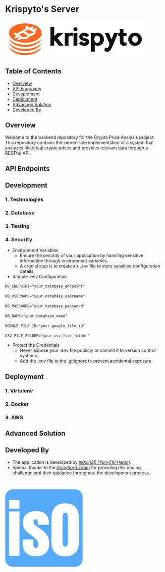 # Krispyto's Server
<p align="left">
  <img alt="Logo" src="images/krispyto-logo.png" width="450" >
  
## Table of Contents
* [Overview](#overview)
* [API Endpoints](#api-endpoints)
* [Deveploment](#development)
* [Deployment](#deployment)
* [Advanced Solution](#advanced-solution)
* [Developed By](#developed-by)
  
## Overview

Welcome to the backend repository for the Crypto Price Analysis project. This repository contains the server-side implementation of a system that analyzes historical crypto prices and provides relevant data through a RESTful API.

## API Endpoints
## Development
  ### 1. Technologies
  ### 2. Database
  ### 3. Testing
  ### 4. Security
  - Environment Variables
    - Ensure the security of your application by handling sensitive information through environment variables.
    - A crucial step is to create an `.env` file to store sensitive configuration details.
  - Sample .env Configuration
  ```dotenv
  DB_ENDPOINT="your_database_endpoint"

  DB_USERNAME="your_database_username"

  DB_PASSWORD="your_database_password"

  DB_NAME="your_database_name"

  GOOGLE_FILE_ID="your_google_file_id"

  CSV_FILE_FOLDER="your_csv_file_folder"
  ```
- Protect the Credentials
  - Never expose your .env file publicly or commit it to version control systems.
  - Add the .env file to the .gitignore to prevent accidental exposure.

## Deployment
  ### 1. Virtulenv
  ### 2. Docker
  ### 3. AWS
## Advanced Solution
## Developed By
- The application is developed by _[is0xjh25 (Yun-Chi Hsiao)](https://is0xjh25.github.io)_.
- Special thanks to the _[Greythorn Team](https://greythorn.com)_ for providing this coding challenge and their guidance throughout the development process. 
<br/>
<p align="left">
  <img alt="Favicon" src="images/is0-favicon.png" width="250" >
